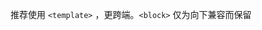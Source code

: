 <!-- ## block -->

<!-- UTSCOMJSON.block.name -->

<!-- UTSCOMJSON.block.description -->

推荐使用 `<template>` ，更跨端。`<block>` 仅为向下兼容而保留

<!-- UTSCOMJSON.block.compatibility -->

<!-- UTSCOMJSON.block.attribute -->

<!-- UTSCOMJSON.block.event -->

<!-- UTSCOMJSON.block.component_type -->

<!-- UTSCOMJSON.block.children -->

<!-- UTSCOMJSON.block.example -->

<!-- UTSCOMJSON.block.reference -->

